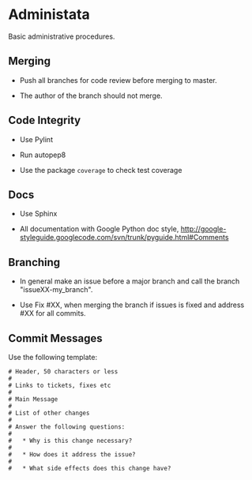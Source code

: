 # Administata

Basic administrative procedures.

## Merging

 * Push all branches for code review before merging to master.

 * The author of the branch should not merge.

## Code Integrity

 * Use Pylint

 * Run autopep8

 * Use the package `coverage` to check test coverage

## Docs

 * Use Sphinx

 * All documentation with Google Python doc style,
   http://google-styleguide.googlecode.com/svn/trunk/pyguide.html#Comments

## Branching

 * In general make an issue before a major branch and call the branch
   "issueXX-my_branch".

 * Use Fix #XX, when merging the branch if issues is fixed and address
   #XX for all commits.

## Commit Messages

Use the following template:

```
# Header, 50 characters or less
#
# Links to tickets, fixes etc
#
# Main Message
#
# List of other changes
#
# Answer the following questions:
#
#   * Why is this change necessary?
#
#   * How does it address the issue?
#
#   * What side effects does this change have?
```
